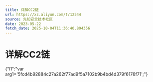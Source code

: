```yaml
---
title: 详解CC2链
url: https://xz.aliyun.com/t/12544
source: 先知安全技术社区
date: 2023-05-22
fetch_date: 2025-10-04T11:36:40.894356
---
```


# 详解CC2链

{"l1":"var arg1='5fcd4b92884c27a262f77ad9f5a7102b9b4bd4d379f6176f71';"}